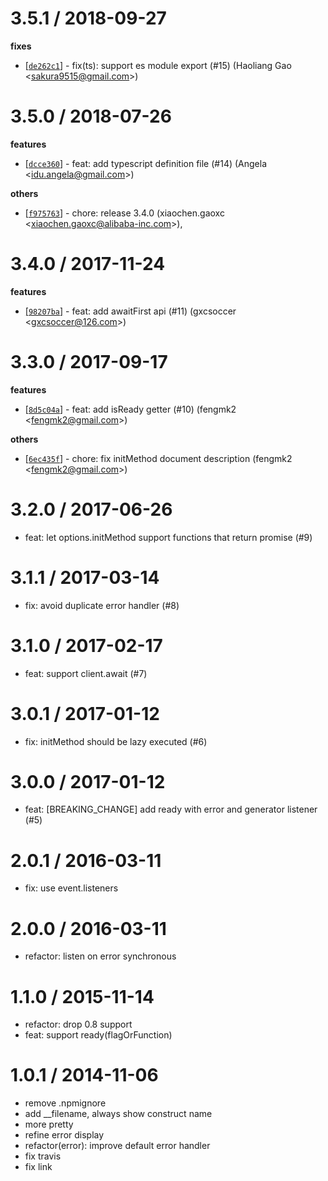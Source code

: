 
3.5.1 / 2018-09-27
==================

**fixes**
  * [[`de262c1`](http://github.com/node-modules/sdk-base/commit/de262c1e41e65a5fb11e95a95f96c6c561cb9d23)] - fix(ts): support es module export (#15) (Haoliang Gao <<sakura9515@gmail.com>>)

3.5.0 / 2018-07-26
==================

**features**
  * [[`dcce360`](http://github.com/node-modules/sdk-base/commit/dcce360d5da6a3f0516c2329c1902c49221ffd29)] - feat: add typescript definition file (#14) (Angela <<idu.angela@gmail.com>>)

**others**
  * [[`f975763`](http://github.com/node-modules/sdk-base/commit/f975763047a461fc8d0758f08dd52e16078f5bc9)] - chore: release 3.4.0 (xiaochen.gaoxc <<xiaochen.gaoxc@alibaba-inc.com>>),

3.4.0 / 2017-11-24
==================

**features**
  * [[`98207ba`]](https://github.com/node-modules/sdk-base/pull/11/commits/98207ba521487df39f7c9b116aaf7163bb6b9ad8) - feat: add awaitFirst api (#11) (gxcsoccer <<gxcsoccer@126.com>>)

3.3.0 / 2017-09-17
==================

**features**
  * [[`8d5c04a`](http://github.com/node-modules/sdk-base/commit/8d5c04aa3b0fee135dcf972b447aba0f79f56417)] - feat: add isReady getter (#10) (fengmk2 <<fengmk2@gmail.com>>)

**others**
  * [[`6ec435f`](http://github.com/node-modules/sdk-base/commit/6ec435f676395726ff64646518b55c7c8ff4bc45)] - chore: fix initMethod document description (fengmk2 <<fengmk2@gmail.com>>)

3.2.0 / 2017-06-26
==================

  * feat: let options.initMethod support functions that return promise (#9)

3.1.1 / 2017-03-14
==================

  * fix: avoid duplicate error handler (#8)

3.1.0 / 2017-02-17
==================

  * feat: support client.await (#7)

3.0.1 / 2017-01-12
==================

  * fix: initMethod should be lazy executed (#6)

3.0.0 / 2017-01-12
==================

  * feat: [BREAKING_CHANGE] add ready with error and generator listener (#5)

2.0.1 / 2016-03-11
==================

  * fix: use event.listeners

2.0.0 / 2016-03-11
==================

  * refactor: listen on error synchronous

1.1.0 / 2015-11-14
==================

  * refactor: drop 0.8 support
  * feat: support ready(flagOrFunction)

1.0.1 / 2014-11-06
==================

  * remove .npmignore
  * add __filename, always show construct name
  * more pretty
  * refine error display
  * refactor(error): improve default error handler
  * fix travis
  * fix link
